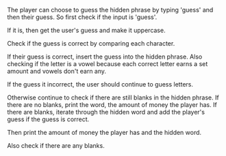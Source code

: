 <!--title={Guess}-->

<!--concepts={If Statements, While Loops, For Loops, Print Statements}-->

<!--badges={Python:45, Software Engineering:5}-->

The player can choose to guess the hidden phrase by typing 'guess' and then their guess. So first check if the input is 'guess'. 

If it is, then get the user's guess and make it uppercase.

Check if the guess is correct by comparing each character.

If their guess is correct, insert the guess into the hidden phrase. Also checking if the letter is a vowel because each correct letter earns a set amount and vowels don't earn any. 

If the guess it incorrect, the user should continue to guess letters.

Otherwise continue to check if there are still blanks in the hidden phrase. If there are no blanks, print the word, the amount of money the player has. If there are blanks, iterate through the hidden word and add the player's guess if the guess is correct.

Then print the amount of money the player has and the hidden word.

Also check if there are any blanks.